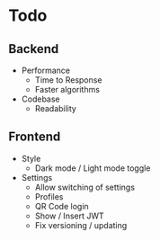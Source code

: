 # Todo

## Backend

- Performance
  - Time to Response
  - Faster algorithms
- Codebase
  - Readability

## Frontend

- Style
  - Dark mode / Light mode toggle
- Settings
  - Allow switching of settings
  - Profiles
  - QR Code login
  - Show / Insert JWT
  - Fix versioning / updating
